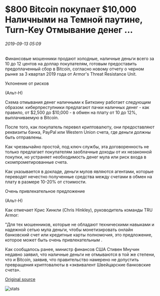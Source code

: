 # $800 Bitcoin покупает $10,000 Наличными на Темной паутине, Turn-Key Отмывание денег ...

###### 2019-09-13 05:09

Финансовые мошенники продают холодные, наличные деньги всего за 10 до 12 центов на доллар покупателям, готовым предоставить предоплаченный сбор в Bitcoin, согласно новому отчету о черном рынке за 3 квартал 2019 года от Armor's Threat Resistance Unit.

Уклонение от рисков

(Альт-Н)

Схема отмывания денег наличными к Биткоину работает следующим образом: киберпреступники предлагают пачки наличных денег - как правило, от $2,500 до $10,000 - в обмен на плату от 10 до 12%, выплачиваемую в Bitcoin.

После того, как покупатель перевел криптовалюту, они предоставляют реквизиты банка, PayPal или Western Union счета, где деньги должны быть отправлены.

Как чрезвычайно простой, под ключ службы, эта договоренность не только предлагает покупателям заоблачные доходы от их незаконной покупки, но устраняет необходимость денег мула или риск входа в скомпрометированные счета.

Как указывается в докладе, деньги мулов являются агентами, которые переводят нечестно полученные средства между счетами в обмен на плату в размере 10-20% от стоимости.

Очень привлекательное предложение

(Альт-Н)

Как отмечает Крис Хинкли (Chris Hinkley), руководитель команды TRU Armor:

"Для тех мошенников, которые не обладают техническими навыками и надежной сетью мула деньги, чтобы монетизировать онлайн банковский счет или кредитные карты полномочия, это предложение, которое может быть очень привлекательным .

Как сообщалось ранее, министр финансов США Стивен Мнучин недавно заявил, что наличные деньги не отмываются в той же степени, что и Bitcoin, заявив, что правительство намерено не допустить превращения криптовалюты в «эквивалент Швейцарские банковские счета».

[Original source](https://cointelegraph.com/news/800-bitcoin-buys-10-000-cash-on-dark-web-turn-key-money-laundering)

![stats](https://c.statcounter.com/11760860/0/a89fa40b/1/ "stats")
